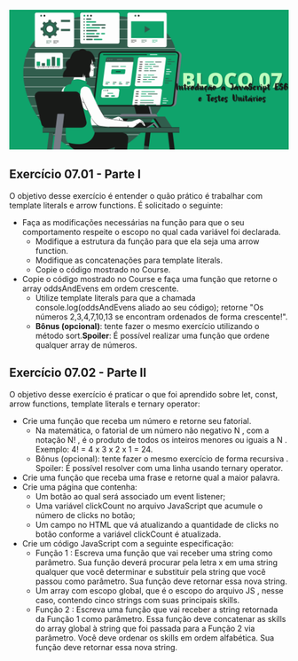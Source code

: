 ![](../bannerdosblocos/trybe-exercicios-bloco07.png)

## Exercício 07.01 - Parte I

O objetivo desse exercício é entender o quão prático é trabalhar com template literals e arrow functions. É solicitado o seguinte:

* Faça as modificações necessárias na função para que o seu comportamento respeite o escopo no qual cada variável foi declarada.
  * Modifique a estrutura da função para que ela seja uma arrow function.
  * Modifique as concatenações para template literals.
  * Copie o código mostrado no Course.
* Copie o código mostrado no Course e faça uma função que retorne o array oddsAndEvens em ordem crescente.
  * Utilize template literals para que a chamada console.log(oddsAndEvens aliado ao seu código); retorne "Os números 2,3,4,7,10,13 se encontram ordenados de forma crescente!".
  * **Bônus (opcional)**: tente fazer o mesmo exercício utilizando o método sort.**Spoiler**: É possível realizar uma função que ordene qualquer array de números.

## Exercício 07.02 - Parte II

O objetivo desse exercício é praticar o que foi aprendido sobre let, const, arrow functions, template literals e ternary operator:

* Crie uma função que receba um número e retorne seu fatorial.
  * Na matemática, o fatorial de um número não negativo N , com a notação N! , é o produto de todos os inteiros menores ou iguais a N . Exemplo: 4! = 4 x 3 x 2 x 1 = 24.
  * Bônus (opcional): tente fazer o mesmo exercício de forma recursiva . Spoiler: É possível resolver com uma linha usando ternary operator.
* Crie uma função que receba uma frase e retorne qual a maior palavra.
* Crie uma página que contenha:
  * Um botão ao qual será associado um event listener;
  * Uma variável clickCount no arquivo JavaScript que acumule o número de clicks no botão;
  * Um campo no HTML que vá atualizando a quantidade de clicks no botão conforme a variável clickCount é atualizada.
* Crie um código JavaScript com a seguinte especificação:
  * Função 1 : Escreva uma função que vai receber uma string como parâmetro. Sua função deverá procurar pela letra x em uma string qualquer que você determinar e substituir pela string que você passou como parâmetro. Sua função deve retornar essa nova string.
  * Um array com escopo global, que é o escopo do arquivo JS , nesse caso, contendo cinco strings com suas principais skills.
  * Função 2 : Escreva uma função que vai receber a string retornada da Função 1 como parâmetro. Essa função deve concatenar as skills do array global à string que foi passada para a Função 2 via parâmetro. Você deve ordenar os skills em ordem alfabética. Sua função deve retornar essa nova string.

